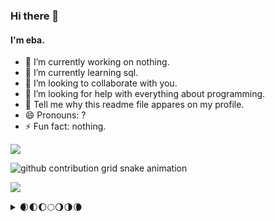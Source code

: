 ### Hi there 👋 

####  I'm eba.

- 🔭 I’m currently working on nothing.
- 🌱 I’m currently learning sql.
- 👯 I’m looking to collaborate with you.
- 🤔 I’m looking for help with everything about programming.
- 💬 Tell me why this readme file appares on my profile.
- 😄 Pronouns: ?
- ⚡ Fun fact: nothing.

![](https://komarev.com/ghpvc/?username=night-heron-eba&color=brightgreen&style=for-the-badge&label=profile+views)

![github contribution grid snake animation](https://raw.githubusercontent.com/night-heron-eba/night-heron-eba/snake_branch/github-contribution-grid-snake.svg)

![](https://hit.yhype.me/github/profile?user_id=75131812)

<details>
<summary>🌒🌓🌔🌕🌖🌗🌘</summary>

<img src="https://wakatime.com/share/@eba/bcde4d55-e6ee-40bd-b3bb-7283f37ee0bb.svg">

<img src="https://wakatime.com/share/@eba/6931b3cd-06b3-4e10-9066-c40072c21ada.svg">

<img src="https://wakatime.com/share/@eba/cd0b9902-98f7-4455-84c7-e83310f37e7e.svg">


</details>
